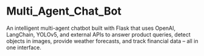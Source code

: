 # Multi_Agent_Chat_Bot
An intelligent multi-agent chatbot built with Flask that uses OpenAI, LangChain, YOLOv5, and external APIs to answer product queries, detect objects in images, provide weather forecasts, and track financial data – all in one interface.
